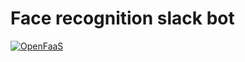 # Face recognition slack bot
[![OpenFaaS](https://img.shields.io/badge/openfaas-cloud-blue.svg)](https://www.openfaas.com)

